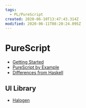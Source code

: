 ```yaml
---
tags:
  - PL/PureScript
created: 2020-06-10T13:47:43.314Z
modified: 2020-06-11T08:20:24.095Z
---
```


# PureScript

- [Getting Started](https://github.com/purescript/documentation/blob/master/guides/Getting-Started.md)
- [PureScript by Example](https://book.purescript.org/)
- [Differences from Haskell](https://github.com/purescript/documentation/blob/master/language/Differences-from-Haskell.md)

## UI Library

- [Halogen](https://github.com/purescript-halogen/purescript-halogen)
